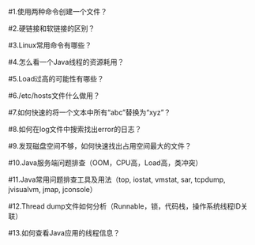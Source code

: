 #1.使用两种命令创建一个文件？

#2.硬链接和软链接的区别？

#3.Linux常用命令有哪些？

#4.怎么看一个Java线程的资源耗用？

#5.Load过高的可能性有哪些？

#6./etc/hosts文件什么做用？

#7.如何快速的将一个文本中所有“abc”替换为“xyz”？

#8.如何在log文件中搜索找出error的日志？

#9.发现磁盘空间不够，如何快速找出占用空间最大的文件？

#10.Java服务端问题排查（OOM，CPU高，Load高，类冲突）

#11.Java常用问题排查工具及用法（top, iostat, vmstat, sar, tcpdump, jvisualvm, jmap, jconsole）

#12.Thread dump文件如何分析（Runnable，锁，代码栈，操作系统线程ID关联）

#13.如何查看Java应用的线程信息？